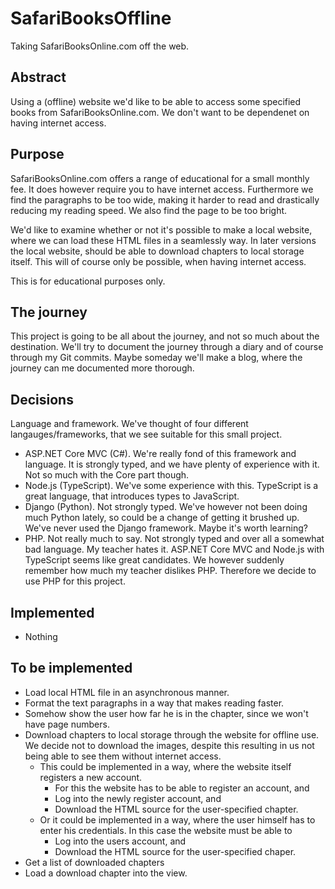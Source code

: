 # SafariBooksOffline
Taking SafariBooksOnline.com off the web.

## Abstract
Using a (offline) website we'd like to be able to access some specified books from SafariBooksOnline.com. We don't want to be dependenet on having internet access.

## Purpose
SafariBooksOnline.com offers a range of educational for a small monthly fee. It does however require you to have internet access.
Furthermore we find the paragraphs to be too wide, making it harder to read and drastically reducing my reading speed. We also find the page to be too bright.

We'd like to examine whether or not it's possible to make a local website, where we can load these HTML files in a seamlessly way.
In later versions the local website, should be able to download chapters to local storage itself. This will of course only be possible, when having internet access.

This is for educational purposes only.

## The journey
This project is going to be all about the journey, and not so much about the destination.
We'll try to document the journey through a diary and of course through my Git commits. Maybe someday we'll make a blog, where the journey can me documented more thorough.

## Decisions
Language and framework. We've thought of four different langauges/frameworks, that we see suitable for this small project.
  * ASP.NET Core MVC (C#). We're really fond of this framework and language. It is strongly typed, and we have plenty of experience with it. Not so much with the Core part though.
  * Node.js (TypeScript). We've some experience with this. TypeScript is a great language, that introduces types to JavaScript.
  * Django (Python). Not strongly typed. We've however not been doing much Python lately, so could be a change of getting it brushed up. We've never used the Django framework. Maybe it's worth learning?
  * PHP. Not really much to say. Not strongly typed and over all a somewhat bad language. My teacher hates it.
ASP.NET Core MVC and Node.js with TypeScript seems like great candidates. We however suddenly remember how much my teacher dislikes PHP. Therefore we decide to use PHP for this project.

## Implemented
* Nothing

## To be implemented
* Load local HTML file in an asynchronous manner.
* Format the text paragraphs in a way that makes reading faster.
* Somehow show the user how far he is in the chapter, since we won't have page numbers.
* Download chapters to local storage through the website for offline use. We decide not to download the images, despite this resulting in us not being able to see them without internet access.
  * This could be implemented in a way, where the website itself registers a new account.
    * For this the website has to be able to register an account, and
    * Log into the newly register account, and
    * Download the HTML source for the user-specified chapter.
  * Or it could be implemented in a way, where the user himself has to enter his credentials. In this case the website must be able to
    * Log into the users account, and
    * Download the HTML source for the user-specified chaper.
* Get a list of downloaded chapters
* Load a download chapter into the view.